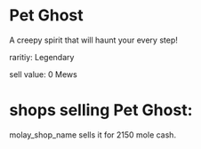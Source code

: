 # Pet Ghost

A creepy spirit that will haunt your every step!

raritiy: Legendary

sell value: 0 Mews

# shops selling Pet Ghost:

molay_shop_name sells it for 2150 mole cash.